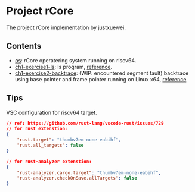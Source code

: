 # Project rCore

The project rCore implementation by justxuewei.

## Contents

- [os](./src/os): rCore operatering system running on riscv64.
- [ch1-exercise1-ls](./src/ls): ls program, [reference](https://rcore-os.github.io/rCore-Tutorial-Book-v3/chapter1/7exercise.html).
- [ch1-exercise2-backtrace](./src/backtrace): (WIP: encountered segment fault) backtrace using base pointer and frame pointer running on Linux x64, [reference](https://rcore-os.github.io/rCore-Tutorial-Book-v3/chapter1/7exercise.html)

## Tips

VSC configuration for riscv64 target.

```json
// ref: https://github.com/rust-lang/vscode-rust/issues/729
// for rust extenstion:
{
    "rust.target": "thumbv7em-none-eabihf",
    "rust.all_targets": false
}

// for rust-analyzer extenstion:
{
    "rust-analyzer.cargo.target": "thumbv7em-none-eabihf",
    "rust-analyzer.checkOnSave.allTargets": false
}
```
